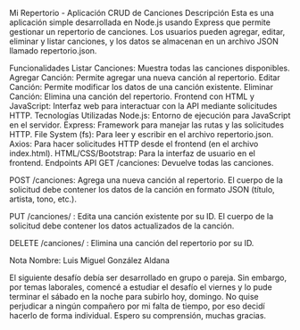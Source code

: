 Mi Repertorio - Aplicación CRUD de Canciones
Descripción
Esta es una aplicación simple desarrollada en Node.js usando Express que permite gestionar un repertorio de canciones. Los usuarios pueden agregar, editar, eliminar y listar canciones, y los datos se almacenan en un archivo JSON llamado repertorio.json.

Funcionalidades
Listar Canciones: Muestra todas las canciones disponibles.
Agregar Canción: Permite agregar una nueva canción al repertorio.
Editar Canción: Permite modificar los datos de una canción existente.
Eliminar Canción: Elimina una canción del repertorio.
Frontend con HTML y JavaScript: Interfaz web para interactuar con la API mediante solicitudes HTTP.
Tecnologías Utilizadas
Node.js: Entorno de ejecución para JavaScript en el servidor.
Express: Framework para manejar las rutas y las solicitudes HTTP.
File System (fs): Para leer y escribir en el archivo repertorio.json.
Axios: Para hacer solicitudes HTTP desde el frontend (en el archivo index.html).
HTML/CSS/Bootstrap: Para la interfaz de usuario en el frontend.
Endpoints API
GET /canciones:
Devuelve todas las canciones.

POST /canciones:
Agrega una nueva canción al repertorio. El cuerpo de la solicitud debe contener los datos de la canción en formato JSON (título, artista, tono, etc.).

PUT /canciones/
:
Edita una canción existente por su ID. El cuerpo de la solicitud debe contener los datos actualizados de la canción.

DELETE /canciones/
:
Elimina una canción del repertorio por su ID.

Nota
Nombre: Luis Miguel González Aldana

El siguiente desafío debía ser desarrollado en grupo o pareja. Sin embargo, por temas laborales, comencé a estudiar el desafío el viernes y lo pude terminar el sábado en la noche para subirlo hoy, domingo. No quise perjudicar a ningún compañero por mi falta de tiempo, por eso decidí hacerlo de forma individual. Espero su comprensión, muchas gracias.
